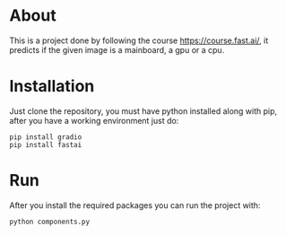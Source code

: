 # About
This is a project done by following the course https://course.fast.ai/, it predicts if the given image is a mainboard, a gpu or a cpu.

# Installation
Just clone the repository, you must have python installed along with pip, after you have a working environment just do:

```
pip install gradio
pip install fastai
```

# Run
After you install the required packages you can run the project with:

```
python components.py
```
